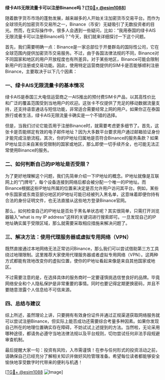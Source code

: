 **绿卡AIS无限流量卡可以注册Binance吗？[[TG💪+ @esim1088](https://t.me/s/esim1088)]**

随着数字货币市场的蓬勃发展，越来越多的人开始关注加密货币交易平台。而作为全球领先的加密货币交易所之一，Binance（币安）无疑吸引了无数投资者的目光。然而，在实际操作中，很多人会遇到一些疑问，比如：“我用泰国的绿卡AIS无限流量卡可以注册Binance吗？”今天，我们就来详细探讨一下这个问题。

首先，我们需要明确一点：Binance是一家总部位于开曼群岛的国际性公司，它在全球范围内提供加密货币交易服务。不过，由于各国法律法规的不同，Binance对不同国家和地区的用户开放程度也有所差异。对于某些地区，Binance可能会限制新用户的注册或交易功能。因此，使用特定运营商提供的SIM卡是否能够顺利注册Binance，主要取决于以下几个因素：

### 一、绿卡AIS无限流量卡的基本情况

绿卡AIS是泰国三大电信运营商之一AIS推出的预付费SIM卡产品，以其高性价比和广泛的覆盖范围受到当地用户的欢迎。这张卡不仅提供了充足的移动数据流量支持，还支持语音通话与短信功能，非常适合需要经常上网的用户。如果你正在泰国旅行或者生活，绿卡AIS无限流量卡确实是一个不错的选择。

但是，当我们讨论它能否用于注册Binance时，就需要考虑更多细节了。首先，这张卡是否能绑定有效的电子邮件地址？因为大多数平台要求用户通过邮箱验证身份才能完成注册流程。其次，你的IP地址归属地是否符合Binance的服务条款？如果IP地址显示来自某些受限制的国家或地区，那么即使一切手续齐全，也可能无法正常使用Binance的服务。

### 二、如何判断自己的IP地址是否受限？

为了更好地理解这个问题，我们先简单介绍一下IP地址的概念。IP地址就像是互联网上的“门牌号”，每个设备连接到网络后都会被分配一个唯一的IP地址。而Binance根据这些IP地址所属的位置来决定是否允许用户访问其平台。例如，某些中东国家或东南亚部分地区的IP地址可能已经被列入黑名单，这意味着即便你持有合法的身份证明文件，也无法直接从这些地方登录Binance官网。

那么，如何检查自己的IP地址是否处于黑名单状态呢？其实很简单，只需打开浏览器输入“what is my IP address”这样的关键词进行搜索即可。一旦发现自己的IP地址确实属于受限区域，那么就需要采取相应措施来解决问题了。

### 三、解决方法：使用代理服务器或虚拟专用网络（VPN）

既然直接通过本地网络无法正常访问Binance，那么我们可以尝试借助第三方工具绕过地理限制。这里推荐大家使用代理服务器或者虚拟专用网络（VPN）。这两种方式都能有效地改变你的虚拟位置，使你的IP地址看起来像是来自其他国家或地区。

不过需要注意的是，在选择具体的服务商时一定要谨慎挑选信誉良好的品牌。毕竟网络安全和个人隐私保护是非常重要的事情。同时也要记得定期更换密码，并且不要随意泄露个人信息给不可信来源。

### 四、总结与建议

综上所述，虽然理论上讲，只要拥有有效身份证件并通过正规渠道获取网络服务就可以尝试注册Binance，但实际上能否成功还需要综合考量多种因素。如果你发现自己所在的地理位置确实存在障碍，不妨试试上述提到的方法。当然啦，无论采用哪种途径，都请务必遵守当地法律法规以及平台规则，切勿尝试任何非法手段规避审查机制。

最后提醒大家一句：投资有风险，入市需谨慎！在参与任何形式的投资活动之前，请确保自己已经充分了解相关知识并做好风险管理准备。希望每位读者都能够安全愉快地享受数字时代带来的便利与机遇！

[[TG💪+ @esim1088](https://t.me/s/esim1088) ![Image](https://i.postimg.cc/4NQfJmqS/Snipaste-2025-05-13-00-14-12.png)]